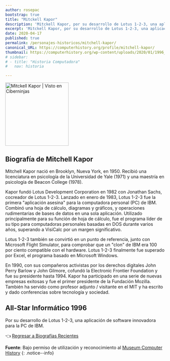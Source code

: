 ```yaml
---
author: rosepac
bootstrap: true
title: "Mitckell Kapor"
description: 'Mitckell Kapor, por su desarrollo de Lotus 1-2-3, una aplicación de software innovadora para la PC de IBM.'
excerpt: 'Mitckell Kapor, por su desarrollo de Lotus 1-2-3, una aplicación de software innovadora para la PC de IBM.'
date: 2020-04-17
published: true
permalink: /personajes-historicos/mitchell-kapor/
canonical_URL: https://computerhistory.org/profile/mitchell-kapor/
thumbnail: https://computerhistory.org/wp-content/uploads/2020/01/1996_mitch_kapor-e1580707645149.jpg
# sidebar:
# - title: "Historia Computadora"
#   nav: historia

---
```


<img src="https://computerhistory.org/wp-content/uploads/2020/01/1996_mitch_kapor-e1580707645149.jpg" width="200px" high="250px" alt="Mitckell Kapor | Visto en Ciberninjas" title="Mitckell Kapor | Visto en Ciberninjas" />

## **Biografía de Mitchell Kapor**

Mitchell Kapor nació en Brooklyn, Nueva York, en 1950. Recibió una licenciatura en psicología de la Universidad de Yale (1971) y una maestría en psicología de Beacon College (1978).

Kapor fundó Lotus Development Corporation en 1982 con Jonathan Sachs, cocreador de Lotus 1-2-3. Lanzado en enero de 1983, Lotus 1-2-3 fue la primera "aplicación asesina" para la computadora personal (PC) de IBM. Combinó una hoja de cálculo, diagramas y gráficos, y operaciones rudimentarias de bases de datos en una sola aplicación. Utilizado principalmente para su función de hoja de cálculo, fue el programa líder de su tipo para computadoras personales basadas en DOS durante varios años, superando a VisiCalc por un margen significativo.

Lotus 1-2-3 también se convirtió en un punto de referencia, junto con Microsoft Flight Simulator, para comprobar que un "clon" de IBM era 100 por ciento compatible con el hardware. Lotus 1-2-3 finalmente fue superado por Excel, el programa basado en Microsoft Windows.

En 1990, con sus compañeros activistas por los derechos digitales John Perry Barlow y John Gilmore, cofundó la Electronic Frontier Foundation y fue su presidente hasta 1994. Kapor ha participado en una serie de nuevas empresas exitosas y fue el primer presidente de la Fundación Mozilla. También ha servido como profesor adjunto / visitante en el MIT y ha escrito y dado conferencias sobre tecnología y sociedad.

## All-Star Informático 1996

Por su desarrollo de Lotus 1-2-3, una aplicación de software innovadora para la PC de IBM.

👈 [Regresar a Biografías Recientes](/personajes-historicos/#-biografías-agregadas-más-recientes-)

**Fuente**: Bajo permiso de utilización y reconocimiento al [Museum Computer History](https://www.computerhistory.org/ "Página web el Museo de la Historia de las Computadoras") 
{: .notice--info}